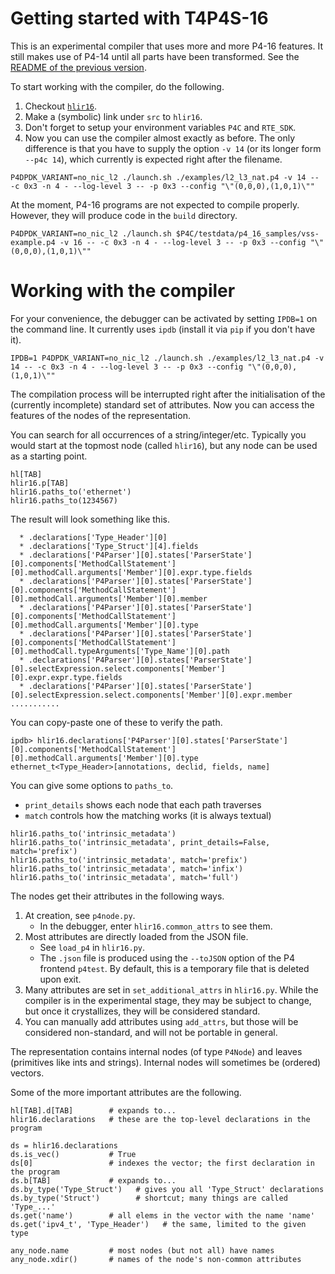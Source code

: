 
# Getting started with T4P4S-16

This is an experimental compiler that uses more and more P4-16 features.
It still makes use of P4-14 until all parts have been transformed.
See the [README of the previous version](README.md).

To start working with the compiler, do the following.

1. Checkout [`hlir16`](https://github.com/P4ELTE/hlir16).
1. Make a (symbolic) link under `src` to `hlir16`.
1. Don't forget to setup your environment variables `P4C` and `RTE_SDK`.
1. Now you can use the compiler almost exactly as before.
   The only difference is that you have to supply the option `-v 14` (or its longer form `--p4c 14`),
   which currently is expected right after the filename.

~~~
P4DPDK_VARIANT=no_nic_l2 ./launch.sh ./examples/l2_l3_nat.p4 -v 14 -- -c 0x3 -n 4 - --log-level 3 -- -p 0x3 --config "\"(0,0,0),(1,0,1)\""
~~~

At the moment, P4-16 programs are not expected to compile properly.
However, they will produce code in the `build` directory.

~~~
P4DPDK_VARIANT=no_nic_l2 ./launch.sh $P4C/testdata/p4_16_samples/vss-example.p4 -v 16 -- -c 0x3 -n 4 - --log-level 3 -- -p 0x3 --config "\"(0,0,0),(1,0,1)\""
~~~


# Working with the compiler

For your convenience, the debugger can be activated by setting `IPDB=1` on the command line.
It currently uses `ipdb` (install it via `pip` if you don't have it).

~~~
IPDB=1 P4DPDK_VARIANT=no_nic_l2 ./launch.sh ./examples/l2_l3_nat.p4 -v 14 -- -c 0x3 -n 4 - --log-level 3 -- -p 0x3 --config "\"(0,0,0),(1,0,1)\""
~~~

The compilation process will be interrupted right after
the initialisation of the (currently incomplete) standard set of attributes.
Now you can access the features of the nodes of the representation.

You can search for all occurrences of a string/integer/etc.
Typically you would start at the topmost node (called `hlir16`),
but any node can be used as a starting point.

~~~
hl[TAB]
hlir16.p[TAB]
hlir16.paths_to('ethernet')
hlir16.paths_to(1234567)
~~~

The result will look something like this.

~~~
  * .declarations['Type_Header'][0]
  * .declarations['Type_Struct'][4].fields
  * .declarations['P4Parser'][0].states['ParserState'][0].components['MethodCallStatement'][0].methodCall.arguments['Member'][0].expr.type.fields
  * .declarations['P4Parser'][0].states['ParserState'][0].components['MethodCallStatement'][0].methodCall.arguments['Member'][0].member
  * .declarations['P4Parser'][0].states['ParserState'][0].components['MethodCallStatement'][0].methodCall.arguments['Member'][0].type
  * .declarations['P4Parser'][0].states['ParserState'][0].components['MethodCallStatement'][0].methodCall.typeArguments['Type_Name'][0].path
  * .declarations['P4Parser'][0].states['ParserState'][0].selectExpression.select.components['Member'][0].expr.expr.type.fields
  * .declarations['P4Parser'][0].states['ParserState'][0].selectExpression.select.components['Member'][0].expr.member
...........
~~~

You can copy-paste one of these to verify the path.

~~~
ipdb> hlir16.declarations['P4Parser'][0].states['ParserState'][0].components['MethodCallStatement'][0].methodCall.arguments['Member'][0].type
ethernet_t<Type_Header>[annotations, declid, fields, name]
~~~

You can give some options to `paths_to`.

- `print_details` shows each node that each path traverses
- `match` controls how the matching works (it is always textual)

~~~
hlir16.paths_to('intrinsic_metadata')
hlir16.paths_to('intrinsic_metadata', print_details=False, match='prefix')
hlir16.paths_to('intrinsic_metadata', match='prefix')
hlir16.paths_to('intrinsic_metadata', match='infix')
hlir16.paths_to('intrinsic_metadata', match='full')
~~~

The nodes get their attributes in the following ways.

1. At creation, see `p4node.py`.
	- In the debugger, enter `hlir16.common_attrs` to see them.
1. Most attributes are directly loaded from the JSON file.
	- See `load_p4` in `hlir16.py`.
	- The `.json` file is produced using the `--toJSON` option of the P4 frontend `p4test`.
	  By default, this is a temporary file that is deleted upon exit.
1. Many attributes are set in `set_additional_attrs` in `hlir16.py`.
   While the compiler is in the experimental stage,
   they may be subject to change, but once it crystallizes,
   they will be considered standard.
1. You can manually add attributes using `add_attrs`, but those will be considered non-standard,
   and will not be portable in general.

The representation contains internal nodes (of type `P4Node`)
and leaves (primitives like ints and strings).
Internal nodes will sometimes be (ordered) vectors.

Some of the more important attributes are the following.

~~~
hl[TAB].d[TAB]        # expands to...
hlir16.declarations   # these are the top-level declarations in the program

ds = hlir16.declarations
ds.is_vec()           # True
ds[0]                 # indexes the vector; the first declaration in the program
ds.b[TAB]             # expands to...
ds.by_type('Type_Struct')   # gives you all 'Type_Struct' declarations
ds.by_type('Struct')        # shortcut; many things are called 'Type_...'
ds.get('name')        # all elems in the vector with the name 'name'
ds.get('ipv4_t', 'Type_Header')   # the same, limited to the given type

any_node.name         # most nodes (but not all) have names
any_node.xdir()       # names of the node's non-common attributes
~~~
